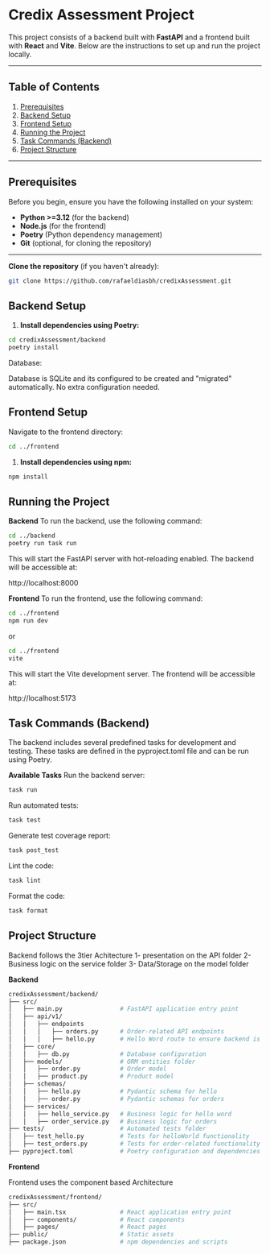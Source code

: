 # Credix Assessment Project

This project consists of a backend built with **FastAPI** and a frontend built with **React** and **Vite**. Below are the instructions to set up and run the project locally.

---

## Table of Contents

1. [Prerequisites](#prerequisites)
2. [Backend Setup](#backend-setup)
3. [Frontend Setup](#frontend-setup)
4. [Running the Project](#running-the-project)
5. [Task Commands (Backend)](#task-commands-backend)
6. [Project Structure](#project-structure)

---

## Prerequisites

Before you begin, ensure you have the following installed on your system:

- **Python >=3.12** (for the backend)
- **Node.js** (for the frontend)
- **Poetry** (Python dependency management)
- **Git** (optional, for cloning the repository)

---

**Clone the repository** (if you haven't already):
   ```bash
   git clone https://github.com/rafaeldiasbh/credixAssessment.git
   ```

## Backend Setup
1. **Install dependencies using Poetry:**

```bash
cd credixAssessment/backend 
poetry install
```
Database:

Database is SQLite and its configured to be created and "migrated" automatically.
No extra configuration needed.

## Frontend Setup
Navigate to the frontend directory:

```bash
cd ../frontend
```

1. **Install dependencies using npm:**

```bash
npm install
```

## Running the Project

**Backend**
To run the backend, use the following command:

```bash
cd ../backend
poetry run task run
```
This will start the FastAPI server with hot-reloading enabled. The backend will be accessible at:

http://localhost:8000

**Frontend**
To run the frontend, use the following command:

```bash
cd ../frontend
npm run dev
```
or
```bash
cd ../frontend
vite
```
This will start the Vite development server. The frontend will be accessible at:

http://localhost:5173

## Task Commands (Backend)
The backend includes several predefined tasks for development and testing. These tasks are defined in the pyproject.toml file and can be run using Poetry.

**Available Tasks**
Run the backend server:
```bash
task run
```

Run automated tests:

```bash
task test
```

Generate test coverage report:

```bash
task post_test
```

Lint the code:

```bash
task lint
```

Format the code:

```bash
task format
```

## Project Structure

Backend follows the 3tier Achitecture 
1- presentation on the API folder
2- Business logic on the service folder
3- Data/Storage on the model folder

**Backend**

```bash
credixAssessment/backend/
├── src/
│   ├── main.py                # FastAPI application entry point
│   ├── api/v1/
│   │   ├── endpoints
│   │   │   ├── orders.py      # Order-related API endpoints
│   │   │   ├── hello.py       # Hello Word route to ensure backend is not broken
│   ├── core/
│   │   ├── db.py              # Database configuration
│   ├── models/                # ORM entities folder
│   │   ├── order.py           # Order model 
│   │   ├── product.py         # Product model
│   ├── schemas/
│   │   ├── hello.py           # Pydantic schema for hello
│   │   ├── order.py           # Pydantic schemas for orders
│   ├── services/
│   │   ├── hello_service.py   # Business logic for hello word
│   │   ├── order_service.py   # Business logic for orders
├── tests/                     # Automated tests folder
│   ├── test_hello.py          # Tests for helloWorld functionality
│   ├── test_orders.py         # Tests for order-related functionality
├── pyproject.toml             # Poetry configuration and dependencies
```

**Frontend**

Frontend uses the component based Architecture

```bash
credixAssessment/frontend/
├── src/
│   ├── main.tsx               # React application entry point
│   ├── components/            # React components
│   ├── pages/                 # React pages
├── public/                    # Static assets
├── package.json               # npm dependencies and scripts
```